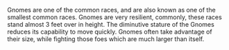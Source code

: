Gnomes are one of the common races, and are also known as one of the smallest common races. Gnomes are very resilient, commonly, these races stand almost 3 feet over in height. The diminutive stature of the Gnomes reduces its capability to move quickly. Gnomes often take advantage of their size, while fighting those foes which are much larger than itself. 